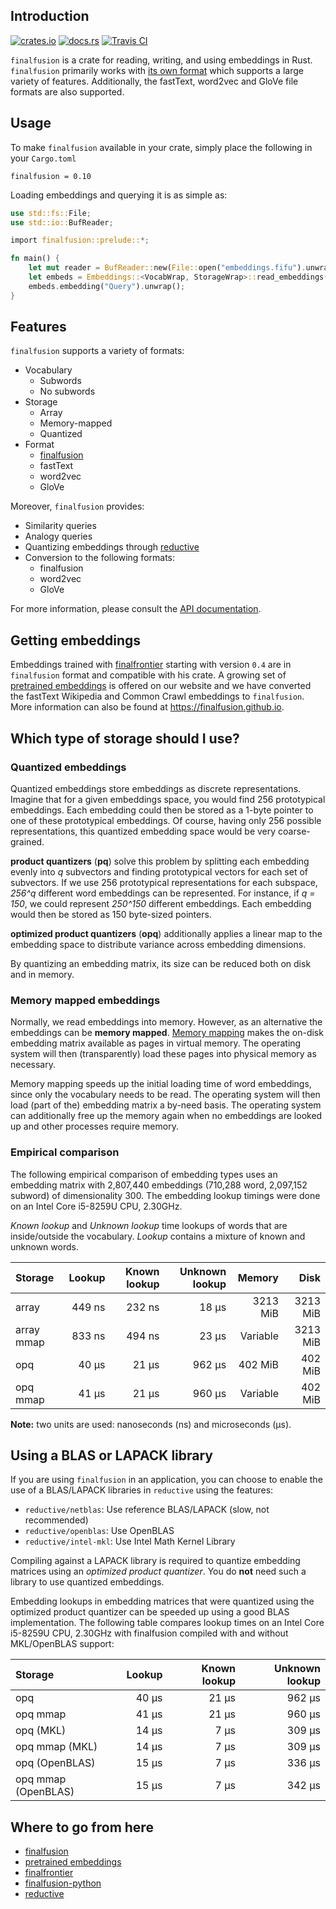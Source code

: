## Introduction

[![crates.io](https://img.shields.io/crates/v/finalfusion.svg)](https://crates.io/crates/finalfusion)
[![docs.rs](https://docs.rs/finalfusion/badge.svg)](https://docs.rs/finalfusion/)
[![Travis CI](https://img.shields.io/travis/finalfusion/finalfusion-rust.svg)](https://travis-ci.org/finalfusion/finalfusion-rust)

`finalfusion` is a crate for reading, writing, and using embeddings in
Rust. `finalfusion` primarily works with
[its own format](https://finalfusion.github.io/spec) which supports a large
variety of features. Additionally, the fastText, word2vec and GloVe file
formats are also supported.

## Usage

To make `finalfusion` available in your crate, simply place the following
in your `Cargo.toml`

~~~
finalfusion = 0.10
~~~

Loading embeddings and querying it is as simple as:

~~~Rust
use std::fs::File;
use std::io::BufReader;

import finalfusion::prelude::*;

fn main() {
    let mut reader = BufReader::new(File::open("embeddings.fifu").unwrap());
    let embeds = Embeddings::<VocabWrap, StorageWrap>::read_embeddings(&mut reader).unwrap();
    embeds.embedding("Query").unwrap();
}
~~~

## Features

`finalfusion` supports a variety of formats:

* Vocabulary
    * Subwords
    * No subwords
* Storage
    * Array
    * Memory-mapped
    * Quantized
* Format
    * [finalfusion](https://finalfusion.github.io/spec)
    * fastText
    * word2vec
    * GloVe
    
Moreover, `finalfusion` provides: 

* Similarity queries
* Analogy queries
* Quantizing embeddings through [reductive](https://github.com/finalfusion/reductive)
* Conversion to the following formats:
    * finalfusion
    * word2vec
    * GloVe

For more information, please consult the [API documentation](http://docs.rs/finalfusion/).

## Getting embeddings

Embeddings trained with [finalfrontier](https://finalfusion.github.io/finalfrontier) starting
with version `0.4` are in `finalfusion` format and compatible with his crate. A growing set
of [pretrained embeddings](https://finalfusion.github.io/pretrained) is offered on our website
and we have converted the fastText Wikipedia and Common Crawl embeddings to `finalfusion`.
More information can also be found at https://finalfusion.github.io.

## Which type of storage should I use?

### Quantized embeddings

Quantized embeddings store embeddings as discrete
representations. Imagine that for a given embeddings space, you would
find 256 prototypical embeddings. Each embedding could then be stored
as a 1-byte pointer to one of these prototypical embeddings. Of
course, having only 256 possible representations, this quantized
embedding space would be very coarse-grained.

**product quantizers** (**pq**) solve this problem by splitting each
embedding evenly into *q* subvectors and finding prototypical vectors
for each set of subvectors. If we use 256 prototypical representations
for each subspace, *256^q* different word embeddings can be
represented. For instance, if *q = 150*, we could represent *250^150*
different embeddings. Each embedding would then be stored as 150
byte-sized pointers.

**optimized product quantizers** (**opq**) additionally applies a
linear map to the embedding space to distribute variance across
embedding dimensions.

By quantizing an embedding matrix, its size can be reduced both on
disk and in memory.

### Memory mapped embeddings

Normally, we read embeddings into memory. However, as an alternative
the embeddings can be **memory mapped**. [Memory
mapping](https://en.wikipedia.org/wiki/Memory-mapped_file) makes the
on-disk embedding matrix available as pages in virtual memory. The
operating system will then (transparently) load these pages into
physical memory as necessary.

Memory mapping speeds up the initial loading time of word embeddings,
since only the vocabulary needs to be read. The operating system will
then load (part of the) embedding matrix a by-need basis. The
operating system can additionally free up the memory again when no
embeddings are looked up and other processes require memory.

### Empirical comparison

The following empirical comparison of embedding types uses an
embedding matrix with 2,807,440 embeddings (710,288 word, 2,097,152
subword) of dimensionality 300. The embedding lookup timings were done
on an Intel Core i5-8259U CPU, 2.30GHz.

*Known lookup* and *Unknown lookup* time lookups of words that are
inside/outside the vocabulary. *Lookup* contains a mixture of known
and unknown words.

| Storage    | Lookup | Known lookup | Unknown lookup |   Memory |     Disk |
|:-----------|-------:|-------------:|---------------:|---------:|---------:|
| array      | 449 ns |       232 ns |          18 μs | 3213 MiB | 3213 MiB |
| array mmap | 833 ns |       494 ns |          23 μs | Variable | 3213 MiB |
| opq        |  40 μs |        21 μs |         962 μs |  402 MiB |  402 MiB |
| opq mmap   |  41 μs |        21 μs |         960 μs | Variable |  402 MiB |

**Note:** two units are used: nanoseconds (ns) and microseconds (μs).

## Using a BLAS or LAPACK library

If you are using `finalfusion` in an application, you can choose to
enable the use of a BLAS/LAPACK libraries in `reductive` using the
features:

* `reductive/netblas`: Use reference BLAS/LAPACK (slow, not recommended)
* `reductive/openblas`: Use OpenBLAS
* `reductive/intel-mkl`: Use Intel Math Kernel Library

Compiling against a LAPACK library is required to quantize embedding
matrices using an *optimized product quantizer*. You do **not** need
such a library to use quantized embeddings.

Embedding lookups in embedding matrices that were quantized using the
optimized product quantizer can be speeded up using a good BLAS
implementation. The following table compares lookup times on an
Intel Core i5-8259U CPU, 2.30GHz with finalfusion compiled with and
without MKL/OpenBLAS support:

| Storage             | Lookup | Known lookup | Unknown lookup |
|:--------------------|-------:|-------------:|---------------:|
| opq                 |  40 μs |        21 μs |         962 μs |
| opq mmap            |  41 μs |        21 μs |         960 μs |
| opq (MKL)           |  14 μs |         7 μs |         309 μs |
| opq mmap (MKL)      |  14 μs |         7 μs |         309 μs |
| opq (OpenBLAS)      |  15 μs |         7 μs |         336 μs |
| opq mmap (OpenBLAS) |  15 μs |         7 μs |         342 μs |


## Where to go from here

  * [finalfusion](https://finalfusion.github.io/)
  * [pretrained embeddings](https://finalfusion.github.io/pretrained)
  * [finalfrontier](https://finalfusion.github.io/finalfrontier)
  * [finalfusion-python](https://finalfusion.github.io/python)
  * [reductive](https://github.com/finalfusion/reductive)
